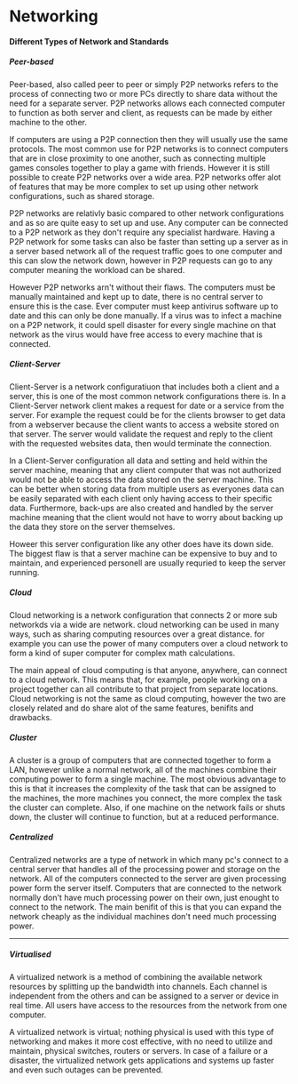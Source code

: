 # Networking

#### Different Types of Network and Standards

##### Peer-based

Peer-based, also called peer to peer or simply P2P networks refers to the process of connecting two or more PCs directly to share data without the need for a separate server. P2P networks allows each connected computer to function as both server and client, as requests can be made by either machine to the other.

If computers are using a P2P connection then they will usually use the same protocols. The most common use for P2P networks is to connect computers that are in close proximity to one another, such as connecting multiple games consoles together to play a game with friends. However it is still possible to create P2P networks over a wide area. P2P networks offer alot of features that may be more complex to set up using other network configurations, such as shared storage. 

P2P networks are relativly basic compared to other network configurations and as so are quite easy to set up and use. Any computer can be connected to a P2P network as they don't require any specialist hardware. Having a P2P network for some tasks can also be faster than setting up a server as in a server based network all of the request traffic goes to one computer and this can slow the network down, however in P2P requests can go to any computer meaning the workload can be shared.

However P2P networks arn't without their flaws. The computers must be manually maintained and kept up to date, there is no central server to ensure this is the case. Ever computer must keep antivirus software up to date and this can only be done manually. If a virus was to infect a machine on a P2P network, it could spell disaster for every single machine on that network as the virus would have free access to every machine that is connected.

##### Client-Server 
Client-Server is a network configuratiuon that includes both a client and a server, this is one of the most common network configurations there is. In a Client-Server network client makes a request for date or a service from the server. For example the request could be for the clients browser to get data from a webserver because the client wants to access a website stored on that server. The server would validate the request and reply to the client with the requested websites data, then would terminate the connection.

In a Client-Server configuration all data and setting and held within the server machine, meaning that any client computer that was not authorized would not be able to access the data stored on the server machine. This can be better when storing data from multiple users as everyones data can be easily separated with each client only having access to their specific data. Furthermore, back-ups are also created and handled by the server machine meaning that the client would not have to worry about backing up the data they store on the server themselves.

Howeer this server configuration like any other does have its down side. The biggest flaw is that a server machine can be expensive to buy and to maintain, and experienced personell are usually requried to keep the server running.

##### Cloud

Cloud networking is a network configuration that connects 2 or more sub networkds via a wide are network. cloud networking can be used in many ways, such as sharing computing resources over a great distance. for example you can use the power of many computers over a cloud network to form a kind of super computer for complex math calculations.

The main appeal of cloud computing is that anyone, anywhere, can connect to a cloud network. This means that, for example, people working on a project together can all contribute to that project from separate locations. Cloud networking is not the same as cloud computing, however the two are closely related and do share alot of the same features, benifits and drawbacks.

##### Cluster

A cluster is a group of computers that are connected together to form a LAN, however unlike a normal network, all of the machines combine their computing power to form a single machine. The most obvious advantage to this is that it increases the complexity of the task that can be assigned to the machines, the more machines you connect, the more complex the task the cluster can complete. Also, if one machine on the network fails or shuts down, the cluster will continue to function, but at a reduced performance.

##### Centralized

Centralized networks are a type of network in which many pc's connect to a central server that handles all of the processing power and storage on the network. All of the computers connected to the server are given processing power form the server itself. Computers that are connected to the network normally don't have much processing power on their own, just enought to connect to the network. The main benifit of this is that you can expand the network cheaply as the individual machines don't need much processing power.

----------------------

##### Virtualised

A virtualized network is a method of combining the available network resources by splitting up the bandwidth into channels. Each channel is independent from the others and can be assigned to a server or device in real time. All users have access to the resources from the network from one computer.

A virtualized network is virtual; nothing physical is used with this type of networking and makes it more cost effective, with no need to utilize and maintain, physical switches, routers or servers. In case of a failure or a disaster, the virtualized network gets applications and systems up faster and even such outages can be prevented.
